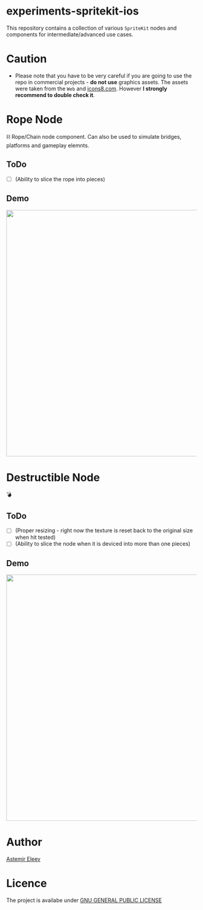 # experiments-spritekit-ios
This repository contains a collection of various `SpriteKit` nodes and components for intermediate/advanced use cases.

# Caution
- Please note that you have to be very careful if you are going to use the repo in commercial projects - **do not use** graphics assets. The assets were taken from the `Web` and [icons8.com](https://icons8.com). However **I strongly recommend to double check it**.


# Rope Node
⛓ Rope/Chain node component. Can also be used to simulate bridges, platforms and gameplay elemnts. 

## ToDo
- [ ] (Ability to slice the rope into pieces)

## Demo 
<img src="https://user-images.githubusercontent.com/5098753/38315832-0066c192-3832-11e8-8d20-d65daa1bf00b.gif" width="650">

# Destructible Node
💣 

## ToDo
- [ ] (Proper resizing - right now the texture is reset back to the original size when hit tested)
- [ ] (Ability to slice the node when it is deviced into more than one pieces)

## Demo
<img src="https://user-images.githubusercontent.com/5098753/42517667-eebb301c-8468-11e8-80dd-702215136bc8.gif" width="650">

# Author 
[Astemir Eleev](https://github.com/jVirus)

# Licence 
The project is availabe under [GNU GENERAL PUBLIC LICENSE](https://github.com/jVirus/rope-node-spritekit-ios/blob/master/LICENSE)
